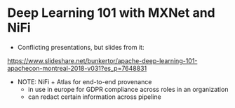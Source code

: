 # Deep Learning 101 with MXNet and NiFi

* Conflicting presentations, but slides from it:

https://www.slideshare.net/bunkertor/apache-deep-learning-101-apachecon-montreal-2018-v031?es_p=7648831

* NOTE: NiFi + Atlas for end-to-end provenance
  * in use in europe for GDPR compliance across roles in an organization
  * can redact certain information across pipeline